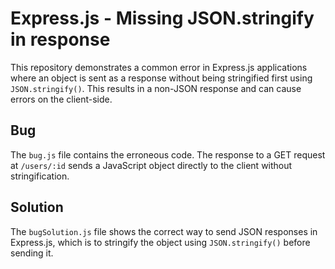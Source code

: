 # Express.js - Missing JSON.stringify in response

This repository demonstrates a common error in Express.js applications where an object is sent as a response without being stringified first using `JSON.stringify()`. This results in a non-JSON response and can cause errors on the client-side.

## Bug
The `bug.js` file contains the erroneous code.  The response to a GET request at `/users/:id` sends a JavaScript object directly to the client without stringification.

## Solution
The `bugSolution.js` file shows the correct way to send JSON responses in Express.js, which is to stringify the object using `JSON.stringify()` before sending it.
